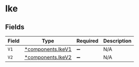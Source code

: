 # Ike


## Fields

| Field                                                 | Type                                                  | Required                                              | Description                                           |
| ----------------------------------------------------- | ----------------------------------------------------- | ----------------------------------------------------- | ----------------------------------------------------- |
| `V1`                                                  | [*components.IkeV1](../../models/components/ikev1.md) | :heavy_minus_sign:                                    | N/A                                                   |
| `V2`                                                  | [*components.IkeV2](../../models/components/ikev2.md) | :heavy_minus_sign:                                    | N/A                                                   |